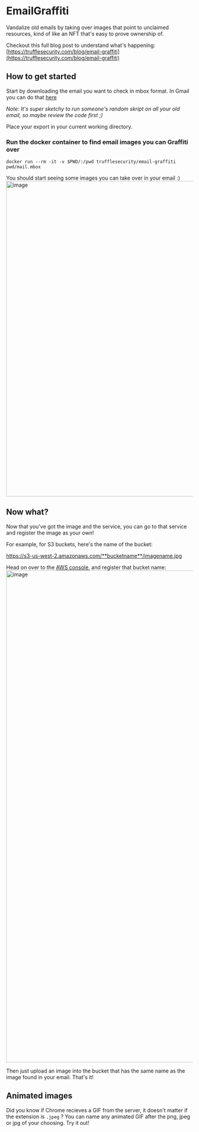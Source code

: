 # EmailGraffiti
Vandalize old emails by taking over images that point to unclaimed resources, kind of like an NFT that's easy to prove ownership of.

Checkout this full blog post to understand what's happening: [https://trufflesecurity.com/blog/email-graffiti](https://trufflesecurity.com/blog/email-graffiti)

## How to get started
Start by downloading the email you want to check in mbox format. In Gmail you can do that [here](https://takeout.google.com/?pli=1)

*Note: It's super sketchy to run someone's random skript on all your old email, so maybe review the code first ;)*

Place your export in your current working directory.

### Run the docker container to find email images you can Graffiti over

```
docker run --rm -it -v $PWD/:/pwd trufflesecurity/email-graffiti pwd/mail.mbox
```

You should start seeing some images you can take over in your email :)
<img width="849" alt="image" src="https://user-images.githubusercontent.com/3084554/202891858-066b01b2-41b2-4e0f-9894-cc2fa5c9615c.png">

## Now what?
Now that you've got the image and the service, you can go to that service and register the image as your own! 

For example, for S3 buckets, here's the name of the bucket:

https://s3-us-west-2.amazonaws.com/**bucketname**/imagename.jpg

Head on over to the [AWS console](https://s3.console.aws.amazon.com/s3/buckets?region=us-east-1), and register that bucket name:
<img width="1324" alt="image" src="https://user-images.githubusercontent.com/3084554/202891924-0f6b4f26-b5a4-4d81-bcd8-ebade1486c28.png">

Then just upload an image into the bucket that has the same name as the image found in your email. That's it!

## Animated images
Did you know if Chrome recieves a GIF from the server, it doesn't matter if the extension is `.jpeg` ? You can name any animated GIF after the png, jpeg or jpg of your choosing. Try it out! 
